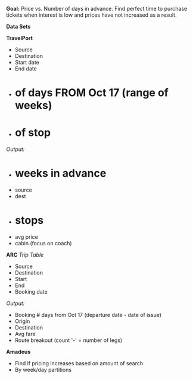 **Goal:**
Price vs. Number of days in advance. Find perfect time to purchase tickets when interest is low and prices have not increased as a result.


**Data Sets**

**TravelPort**
 - Source
 - Destination
 - Start date
 - End date
 - # of days FROM Oct 17 (range of weeks)
 - # of stop

 *Output:*
 - # weeks in advance
 - source
 - dest
 - # stops
 - avg price
 - cabin (focus on coach)

**ARC**
*Trip Table*
 - Source
 - Destination
 - Start
 - End
 - Booking date

*Output:* 
 - Booking # days from Oct 17 (departure date - date of issue)
 - Origin
 - Destination
 - Avg fare
 - Route breakout (count '-' = number of legs)

**Amadeus**
 - Find if pricing increases based on amount of search
 - By week/day partitions


